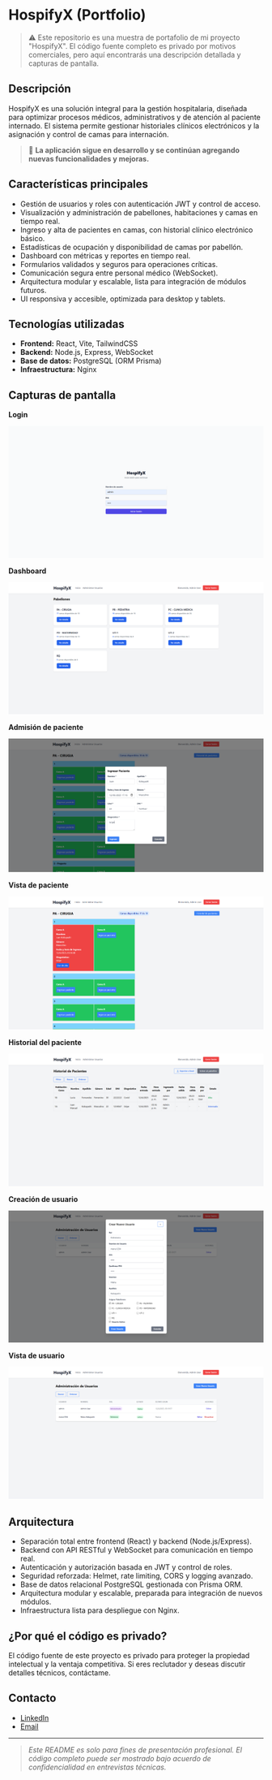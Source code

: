 # HospifyX (Portfolio)

> ⚠️ Este repositorio es una muestra de portafolio de mi proyecto "HospifyX". El código fuente completo es privado por motivos comerciales, pero aquí encontrarás una descripción detallada y capturas de pantalla.

## Descripción

HospifyX es una solución integral para la gestión hospitalaria, diseñada para optimizar procesos médicos, administrativos y de atención al paciente internado. El sistema permite gestionar historiales clínicos electrónicos y la asignación y control de camas para internación.

> 🚧 **La aplicación sigue en desarrollo y se continúan agregando nuevas funcionalidades y mejoras.**

## Características principales

- Gestión de usuarios y roles con autenticación JWT y control de acceso.
- Visualización y administración de pabellones, habitaciones y camas en tiempo real.
- Ingreso y alta de pacientes en camas, con historial clínico electrónico básico.
- Estadísticas de ocupación y disponibilidad de camas por pabellón.
- Dashboard con métricas y reportes en tiempo real.
- Formularios validados y seguros para operaciones críticas.
- Comunicación segura entre personal médico (WebSocket).
- Arquitectura modular y escalable, lista para integración de módulos futuros.
- UI responsiva y accesible, optimizada para desktop y tablets.

## Tecnologías utilizadas

- **Frontend:** React, Vite, TailwindCSS
- **Backend:** Node.js, Express, WebSocket
- **Base de datos:** PostgreSQL (ORM Prisma)
- **Infraestructura:** Nginx

## Capturas de pantalla

**Login**

![Login](screenshots/login.png)

**Dashboard**

![Dashboard](screenshots/dashboard.png)

**Admisión de paciente**

![Patient admission](screenshots/patient-admission.png)

**Vista de paciente**

![Patient view](screenshots/patient-view.png)

**Historial del paciente**

![Patient history](screenshots/patient-history.png)

**Creación de usuario**

![User creation](screenshots/user-creation.png)

**Vista de usuario**

![User view](screenshots/user-view.png)

## Arquitectura

- Separación total entre frontend (React) y backend (Node.js/Express).
- Backend con API RESTful y WebSocket para comunicación en tiempo real.
- Autenticación y autorización basada en JWT y control de roles.
- Seguridad reforzada: Helmet, rate limiting, CORS y logging avanzado.
- Base de datos relacional PostgreSQL gestionada con Prisma ORM.
- Arquitectura modular y escalable, preparada para integración de nuevos módulos.
- Infraestructura lista para despliegue con Nginx.

## ¿Por qué el código es privado?

El código fuente de este proyecto es privado para proteger la propiedad intelectual y la ventaja competitiva. Si eres reclutador y deseas discutir detalles técnicos, contáctame.

## Contacto

- [LinkedIn](https://www.linkedin.com/in/juanmanuelkobayashi02/)
- [Email](juanmanuelkobayashi@email@gmail.com)

---

> _Este README es solo para fines de presentación profesional. El código completo puede ser mostrado bajo acuerdo de confidencialidad en entrevistas técnicas._
